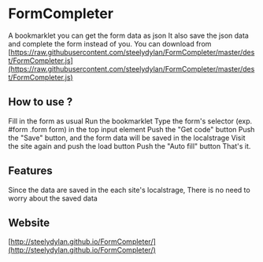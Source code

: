 FormCompleter
=======
A bookmarklet you can get the form data as json
It also save the json data and complete the form instead of you.
You can download from [https://raw.githubusercontent.com/steelydylan/FormCompleter/master/dest/FormCompleter.js](https://raw.githubusercontent.com/steelydylan/FormCompleter/master/dest/FormCompleter.js)

How to use ?
-----

Fill in the form as usual
Run the bookmarklet
Type the form's selector (exp. #form .form form) in the top input element
Push the "Get code" button
Push the "Save" button, and the form data will be saved in the localstrage
Visit the site again and push the load button
Push the "Auto fill" button
That's it.

Features
-----
Since the data are saved in the each site's localstrage, There is no need to worry about the saved data

Website
-----
[http://steelydylan.github.io/FormCompleter/](http://steelydylan.github.io/FormCompleter/)

